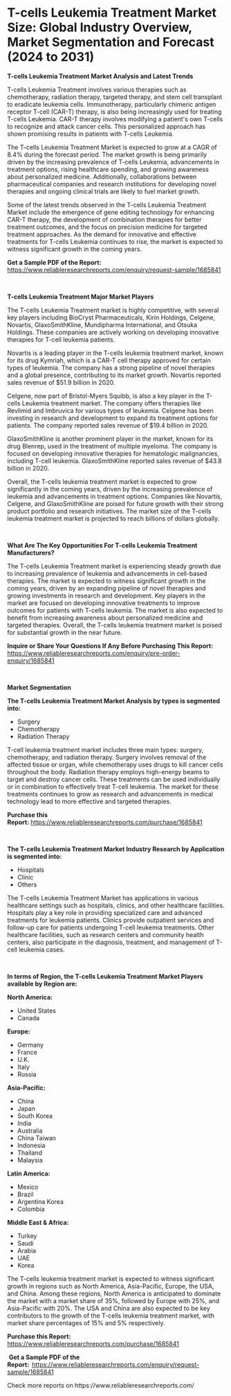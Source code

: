 <p><h1>T-cells Leukemia Treatment Market Size: Global Industry Overview, Market Segmentation and Forecast (2024 to 2031)</h1></p><p><strong>T-cells Leukemia Treatment Market Analysis and Latest Trends</strong></p>
<p><p>T-cells Leukemia Treatment involves various therapies such as chemotherapy, radiation therapy, targeted therapy, and stem cell transplant to eradicate leukemia cells. Immunotherapy, particularly chimeric antigen receptor T-cell (CAR-T) therapy, is also being increasingly used for treating T-cells Leukemia. CAR-T therapy involves modifying a patient's own T-cells to recognize and attack cancer cells. This personalized approach has shown promising results in patients with T-cells Leukemia.</p><p>The T-cells Leukemia Treatment Market is expected to grow at a CAGR of 8.4% during the forecast period. The market growth is being primarily driven by the increasing prevalence of T-cells Leukemia, advancements in treatment options, rising healthcare spending, and growing awareness about personalized medicine. Additionally, collaborations between pharmaceutical companies and research institutions for developing novel therapies and ongoing clinical trials are likely to fuel market growth.</p><p>Some of the latest trends observed in the T-cells Leukemia Treatment Market include the emergence of gene editing technology for enhancing CAR-T therapy, the development of combination therapies for better treatment outcomes, and the focus on precision medicine for targeted treatment approaches. As the demand for innovative and effective treatments for T-cells Leukemia continues to rise, the market is expected to witness significant growth in the coming years.</p></p>
<p><strong>Get a Sample PDF of the Report:&nbsp;</strong> <a href="https://www.reliableresearchreports.com/enquiry/request-sample/1685841">https://www.reliableresearchreports.com/enquiry/request-sample/1685841</a></p>
<p>&nbsp;</p>
<p><strong>T-cells Leukemia Treatment Major Market Players</strong></p>
<p><p>The T-cells Leukemia Treatment market is highly competitive, with several key players including BioCryst Pharmaceuticals, Kirin Holdings, Celgene, Novartis, GlaxoSmithKline, Mundipharma International, and Otsuka Holdings. These companies are actively working on developing innovative therapies for T-cell leukemia patients.</p><p>Novartis is a leading player in the T-cells leukemia treatment market, known for its drug Kymriah, which is a CAR-T cell therapy approved for certain types of leukemia. The company has a strong pipeline of novel therapies and a global presence, contributing to its market growth. Novartis reported sales revenue of $51.9 billion in 2020.</p><p>Celgene, now part of Bristol-Myers Squibb, is also a key player in the T-cells Leukemia treatment market. The company offers therapies like Revlimid and Imbruvica for various types of leukemia. Celgene has been investing in research and development to expand its treatment options for patients. The company reported sales revenue of $19.4 billion in 2020.</p><p>GlaxoSmithKline is another prominent player in the market, known for its drug Blenrep, used in the treatment of multiple myeloma. The company is focused on developing innovative therapies for hematologic malignancies, including T-cell leukemia. GlaxoSmithKline reported sales revenue of $43.8 billion in 2020.</p><p>Overall, the T-cells leukemia treatment market is expected to grow significantly in the coming years, driven by the increasing prevalence of leukemia and advancements in treatment options. Companies like Novartis, Celgene, and GlaxoSmithKline are poised for future growth with their strong product portfolio and research initiatives. The market size of the T-cells leukemia treatment market is projected to reach billions of dollars globally.</p></p>
<p>&nbsp;</p>
<p><strong>What Are The Key Opportunities For T-cells Leukemia Treatment Manufacturers?</strong></p>
<p><p>The T-cells Leukemia Treatment market is experiencing steady growth due to increasing prevalence of leukemia and advancements in cell-based therapies. The market is expected to witness significant growth in the coming years, driven by an expanding pipeline of novel therapies and growing investments in research and development. Key players in the market are focused on developing innovative treatments to improve outcomes for patients with T-cells leukemia. The market is also expected to benefit from increasing awareness about personalized medicine and targeted therapies. Overall, the T-cells leukemia treatment market is poised for substantial growth in the near future.</p></p>
<p><strong>Inquire or Share Your Questions If Any Before Purchasing This Report:</strong> <a href="https://www.reliableresearchreports.com/enquiry/pre-order-enquiry/1685841">https://www.reliableresearchreports.com/enquiry/pre-order-enquiry/1685841</a></p>
<p>&nbsp;</p>
<p><strong>Market Segmentation</strong></p>
<p><strong>The T-cells Leukemia Treatment Market Analysis by types is segmented into:</strong></p>
<p><ul><li>Surgery</li><li>Chemotherapy</li><li>Radiation Therapy</li></ul></p>
<p><p>T-cell leukemia treatment market includes three main types: surgery, chemotherapy, and radiation therapy. Surgery involves removal of the affected tissue or organ, while chemotherapy uses drugs to kill cancer cells throughout the body. Radiation therapy employs high-energy beams to target and destroy cancer cells. These treatments can be used individually or in combination to effectively treat T-cell leukemia. The market for these treatments continues to grow as research and advancements in medical technology lead to more effective and targeted therapies.</p></p>
<p><strong>Purchase this Report:&nbsp;</strong><a href="https://www.reliableresearchreports.com/purchase/1685841">https://www.reliableresearchreports.com/purchase/1685841</a></p>
<p>&nbsp;</p>
<p><strong>The T-cells Leukemia Treatment Market Industry Research by Application is segmented into:</strong></p>
<p><ul><li>Hospitals</li><li>Clinic</li><li>Others</li></ul></p>
<p><p>The T-cells Leukemia Treatment Market has applications in various healthcare settings such as hospitals, clinics, and other healthcare facilities. Hospitals play a key role in providing specialized care and advanced treatments for leukemia patients. Clinics provide outpatient services and follow-up care for patients undergoing T-cell leukemia treatments. Other healthcare facilities, such as research centers and community health centers, also participate in the diagnosis, treatment, and management of T-cell leukemia cases.</p></p>
<p>&nbsp;</p>
<p><strong>In terms of Region, the T-cells Leukemia Treatment Market Players available by Region are:</strong></p>
<p>
    <p> <strong> North America: </strong>
        <ul>
            <li>United States</li>
            <li>Canada</li>
        </ul>
        </p> 
    <p> <strong> Europe: </strong>
        <ul>
            <li>Germany</li>
            <li>France</li>
            <li>U.K.</li>
            <li>Italy</li>
            <li>Russia</li>
        </ul>
        </p> 
    <p> <strong> Asia-Pacific: </strong>
        <ul>
            <li>China</li>
            <li>Japan</li>
            <li>South Korea</li>
            <li>India</li>
            <li>Australia</li>
            <li>China Taiwan</li>
            <li>Indonesia</li>
            <li>Thailand</li>
            <li>Malaysia</li>
        </ul>
        </p> 
    <p> <strong> Latin America: </strong>
        <ul>
            <li>Mexico</li>
            <li>Brazil</li>
            <li>Argentina Korea</li>
            <li>Colombia</li>
        </ul>
        </p> 
    <p> <strong> Middle East & Africa: </strong>
        <ul>
            <li>Turkey</li>
            <li>Saudi</li>
            <li>Arabia</li>
            <li>UAE</li>
            <li>Korea</li>
        </ul>
    </p>
    </p>
<p><p>The T-cells leukemia treatment market is expected to witness significant growth in regions such as North America, Asia-Pacific, Europe, the USA, and China. Among these regions, North America is anticipated to dominate the market with a market share of 35%, followed by Europe with 25%, and Asia-Pacific with 20%. The USA and China are also expected to be key contributors to the growth of the T-cells leukemia treatment market, with market share percentages of 15% and 5% respectively.</p></p>
<p><strong>Purchase this Report: </strong><a href="https://www.reliableresearchreports.com/purchase/1685841">https://www.reliableresearchreports.com/purchase/1685841</a></p>
<p>&nbsp;<strong>Get a Sample PDF of the Report:&nbsp;&nbsp;</strong><a href="https://www.reliableresearchreports.com/enquiry/request-sample/1685841">https://www.reliableresearchreports.com/enquiry/request-sample/1685841</a></p>
<p><strong></strong></p>
<p>Check more reports on https://www.reliableresearchreports.com/</p>